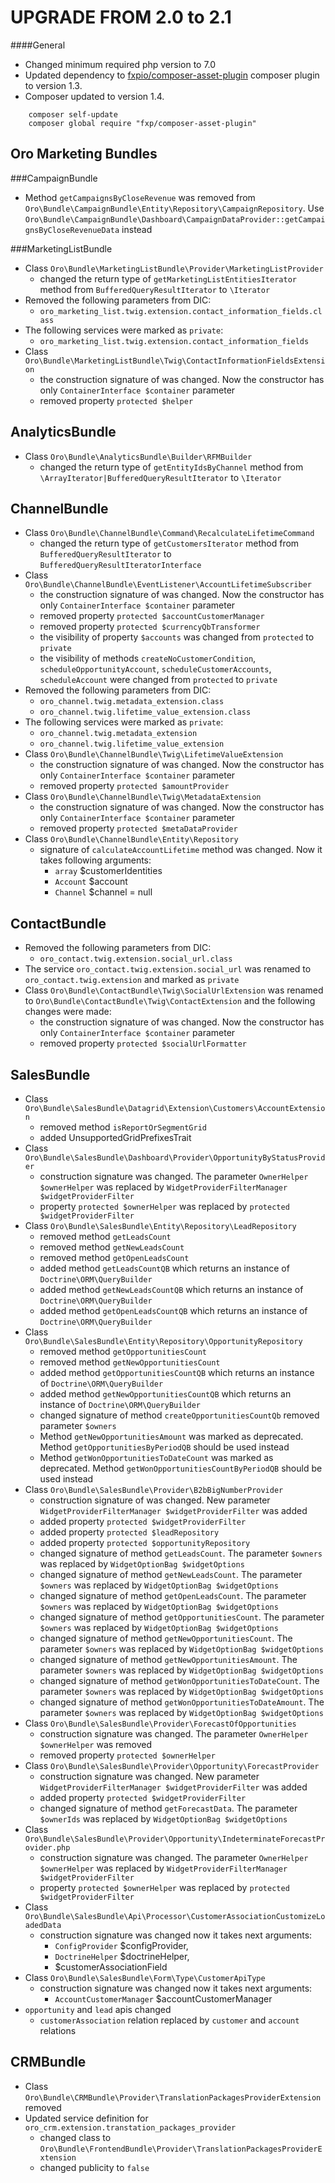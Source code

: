 UPGRADE FROM 2.0 to 2.1
========================

####General
- Changed minimum required php version to 7.0
- Updated dependency to [fxpio/composer-asset-plugin](https://github.com/fxpio/composer-asset-plugin) composer plugin to version 1.3.
- Composer updated to version 1.4.

```
    composer self-update
    composer global require "fxp/composer-asset-plugin"
```

Oro Marketing Bundles
---------------------

###CampaignBundle
- Method `getCampaignsByCloseRevenue` was removed from `Oro\Bundle\CampaignBundle\Entity\Repository\CampaignRepository`.
  Use `Oro\Bundle\CampaignBundle\Dashboard\CampaignDataProvider::getCampaignsByCloseRevenueData` instead

###MarketingListBundle
- Class `Oro\Bundle\MarketingListBundle\Provider\MarketingListProvider`
    - changed the return type of `getMarketingListEntitiesIterator` method from `BufferedQueryResultIterator` to `\Iterator`
- Removed the following parameters from DIC:
    - `oro_marketing_list.twig.extension.contact_information_fields.class`
- The following services were marked as `private`:
    - `oro_marketing_list.twig.extension.contact_information_fields`
- Class `Oro\Bundle\MarketingListBundle\Twig\ContactInformationFieldsExtension`
    - the construction signature of was changed. Now the constructor has only `ContainerInterface $container` parameter
    - removed property `protected $helper`


AnalyticsBundle
---------------
- Class `Oro\Bundle\AnalyticsBundle\Builder\RFMBuilder`
    - changed the return type of `getEntityIdsByChannel` method from `\ArrayIterator|BufferedQueryResultIterator` to `\Iterator`

ChannelBundle
-------------
- Class `Oro\Bundle\ChannelBundle\Command\RecalculateLifetimeCommand`
    - changed the return type of `getCustomersIterator` method from `BufferedQueryResultIterator` to `BufferedQueryResultIteratorInterface`
- Class `Oro\Bundle\ChannelBundle\EventListener\AccountLifetimeSubscriber`
    - the construction signature of was changed. Now the constructor has only `ContainerInterface $container` parameter
    - removed property `protected $accountCustomerManager`
    - removed property `protected $currencyQbTransformer`
    - the visibility of property `$accounts` was changed from `protected` to `private`
    - the visibility of methods `createNoCustomerCondition`, `scheduleOpportunityAccount`, `scheduleCustomerAccounts`, `scheduleAccount` were changed from `protected` to `private`
- Removed the following parameters from DIC:
    - `oro_channel.twig.metadata_extension.class`
    - `oro_channel.twig.lifetime_value_extension.class`
- The following services were marked as `private`:
    - `oro_channel.twig.metadata_extension`
    - `oro_channel.twig.lifetime_value_extension`
- Class `Oro\Bundle\ChannelBundle\Twig\LifetimeValueExtension`
    - the construction signature of was changed. Now the constructor has only `ContainerInterface $container` parameter
    - removed property `protected $amountProvider`
- Class `Oro\Bundle\ChannelBundle\Twig\MetadataExtension`
    - the construction signature of was changed. Now the constructor has only `ContainerInterface $container` parameter
    - removed property `protected $metaDataProvider`
- Class `Oro\Bundle\ChannelBundle\Entity\Repository`
    - signature of `calculateAccountLifetime` method was changed. Now it takes following arguments:
        - `array` $customerIdentities
        - `Account` $account
        - `Channel` $channel = null

ContactBundle
-------------
- Removed the following parameters from DIC:
    - `oro_contact.twig.extension.social_url.class`
- The service `oro_contact.twig.extension.social_url` was renamed to `oro_contact.twig.extension` and marked as `private`
- Class `Oro\Bundle\ContactBundle\Twig\SocialUrlExtension` was renamed to `Oro\Bundle\ContactBundle\Twig\ContactExtension` and the following changes were made:
    - the construction signature of was changed. Now the constructor has only `ContainerInterface $container` parameter
    - removed property `protected $socialUrlFormatter`

SalesBundle
---------
- Class `Oro\Bundle\SalesBundle\Datagrid\Extension\Customers\AccountExtension`
    - removed method `isReportOrSegmentGrid`
    - added UnsupportedGridPrefixesTrait
- Class `Oro\Bundle\SalesBundle\Dashboard\Provider\OpportunityByStatusProvider`
    - construction signature was changed. The parameter `OwnerHelper $ownerHelper` was replaced by `WidgetProviderFilterManager $widgetProviderFilter`
    - property `protected $ownerHelper` was replaced by `protected $widgetProviderFilter`
- Class `Oro\Bundle\SalesBundle\Entity\Repository\LeadRepository`
    - removed method `getLeadsCount`
    - removed method `getNewLeadsCount`
    - removed method `getOpenLeadsCount`
    - added method `getLeadsCountQB` which returns an instance of `Doctrine\ORM\QueryBuilder`
    - added method `getNewLeadsCountQB` which returns an instance of `Doctrine\ORM\QueryBuilder`
    - added method `getOpenLeadsCountQB` which returns an instance of `Doctrine\ORM\QueryBuilder`
- Class `Oro\Bundle\SalesBundle\Entity\Repository\OpportunityRepository`
    - removed method `getOpportunitiesCount`
    - removed method `getNewOpportunitiesCount`
    - added method `getOpportunitiesCountQB` which returns an instance of `Doctrine\ORM\QueryBuilder`
    - added method `getNewOpportunitiesCountQB` which returns an instance of `Doctrine\ORM\QueryBuilder`
    - changed signature of method `createOpportunitiesCountQb` removed parameter `$owners`
    - Method `getNewOpportunitiesAmount` was marked as deprecated. Method `getOpportunitiesByPeriodQB` should be used instead
    - Method `getWonOpportunitiesToDateCount` was marked as deprecated. Method `getWonOpportunitiesCountByPeriodQB` should be used instead
- Class `Oro\Bundle\SalesBundle\Provider\B2bBigNumberProvider`
    - construction signature of was changed. New parameter `WidgetProviderFilterManager $widgetProviderFilter` was added
    - added property `protected $widgetProviderFilter`
    - added property `protected $leadRepository`
    - added property `protected $opportunityRepository`
    - changed signature of method `getLeadsCount`. The parameter `$owners` was replaced by `WidgetOptionBag $widgetOptions`
    - changed signature of method `getNewLeadsCount`. The parameter `$owners` was replaced by `WidgetOptionBag $widgetOptions`
    - changed signature of method `getOpenLeadsCount`. The parameter `$owners` was replaced by `WidgetOptionBag $widgetOptions`
    - changed signature of method `getOpportunitiesCount`. The parameter `$owners` was replaced by `WidgetOptionBag $widgetOptions`
    - changed signature of method `getNewOpportunitiesCount`. The parameter `$owners` was replaced by `WidgetOptionBag $widgetOptions`
    - changed signature of method `getNewOpportunitiesAmount`. The parameter `$owners` was replaced by `WidgetOptionBag $widgetOptions`
    - changed signature of method `getWonOpportunitiesToDateCount`. The parameter `$owners` was replaced by `WidgetOptionBag $widgetOptions`
    - changed signature of method `getWonOpportunitiesToDateAmount`. The parameter `$owners` was replaced by `WidgetOptionBag $widgetOptions`
- Class `Oro\Bundle\SalesBundle\Provider\ForecastOfOpportunities`
    - construction signature was changed. The parameter `OwnerHelper $ownerHelper` was removed
    - removed property `protected $ownerHelper`
- Class `Oro\Bundle\SalesBundle\Provider\Opportunity\ForecastProvider`
    - construction signature was changed. New parameter `WidgetProviderFilterManager $widgetProviderFilter` was added
    - added property `protected $widgetProviderFilter`
    - changed signature of method `getForecastData`. The parameter `$ownerIds` was replaced by `WidgetOptionBag $widgetOptions`
- Class `Oro\Bundle\SalesBundle\Provider\Opportunity\IndeterminateForecastProvider.php`
    - construction signature was changed. The parameter `OwnerHelper $ownerHelper` was replaced by `WidgetProviderFilterManager $widgetProviderFilter`
    - property `protected $ownerHelper` was replaced by `protected $widgetProviderFilter`
- Class `Oro\Bundle\SalesBundle\Api\Processor\CustomerAssociationCustomizeLoadedData`
    - construction signature was changed now it takes next arguments:
        - `ConfigProvider` $configProvider,
        - `DoctrineHelper` $doctrineHelper,
        - $customerAssociationField
- Class `Oro\Bundle\SalesBundle\Form\Type\CustomerApiType`
    - construction signature was changed now it takes next arguments:
        - `AccountCustomerManager` $accountCustomerManager
- `opportunity` and `lead` apis changed
    - `customerAssociation` relation replaced by `customer` and `account` relations

CRMBundle
---------
- Class `Oro\Bundle\CRMBundle\Provider\TranslationPackagesProviderExtension` removed
- Updated service definition for `oro_crm.extension.transtation_packages_provider`
    - changed class to `Oro\Bundle\FrontendBundle\Provider\TranslationPackagesProviderExtension`
    - changed publicity to `false`
